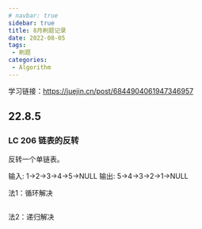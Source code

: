 ```yaml
---
# navbar: true
sidebar: true
title: 8月刷题记录
date: 2022-08-05
tags:
 - 刷题
categories:
 - Algorithm
---
```


学习链接：https://juejin.cn/post/6844904061947346957

## 22.8.5

### LC 206 链表的反转

反转一个单链表。

输入: 1->2->3->4->5->NULL
输出: 5->4->3->2->1->NULL

法1：循环解决

```js

```

法2：递归解决

```js

```


